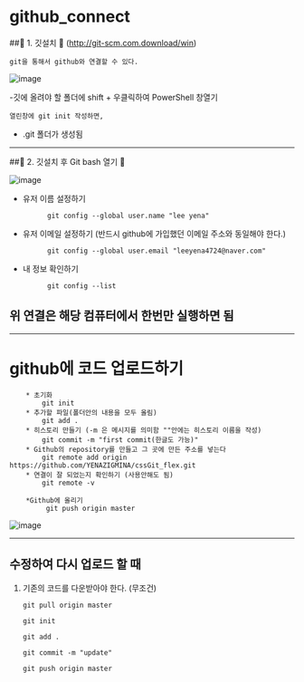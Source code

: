 # github_connect


##💐 1. 깃설치 🐠 (http://git-scm.com.download/win)

    git을 통해서 github와 연결할 수 있다.
    
![image](https://user-images.githubusercontent.com/129706758/235424480-723c221d-9e59-4ea5-99e0-891296b35f5b.png)


-깃에 올려야 할 폴더에 shift + 우클릭하여 PowerShell 창열기


    열린창에 git init 작성하면,
    
- .git 폴더가 생성됨

------------------------------------------------------------

##💐 2. 깃설치 후 Git bash 열기 🐠

![image](https://user-images.githubusercontent.com/129706758/235417846-8085469b-44e8-4b55-a01f-a7ea15741740.png)

* 유저 이름 설정하기

            git config --global user.name "lee yena"

* 유저 이메일 설정하기 (반드시 github에 가입했던 이메일 주소와 동일해야 한다.)

            git config --global user.email "leeyena4724@naver.com"

* 내 정보 확인하기

            git config --list
            


## 위 연결은 해당 컴퓨터에서 한번만 실행하면 됨
----------------------------------------------------


# github에 코드 업로드하기

        * 초기화
            git init
        * 추가할 파일(폴더안의 내용을 모두 올림)
            git add .
        * 히스토리 만들기 (-m 은 메시지를 의미함 ""안에는 히스토리 이름을 작성)
            git commit -m "first commit(한글도 가능)"
        * Github의 repository를 만들고 그 곳에 만든 주소를 넣는다
            git remote add origin https://github.com/YENAZIGMINA/cssGit_flex.git
        * 연결이 잘 되었는지 확인하기 (사용안해도 됨)
            git remote -v
            
        *Github에 올리기
             git push origin master
  
  ![image](https://user-images.githubusercontent.com/129706758/235424941-d5852250-4f2d-4b06-8e4b-a79ba8a89b64.png)
  
  
  -------------------------------------------------
  
  ## 수정하여 다시 업로드 할 때
  
 1. 기존의 코드를 다운받아야 한다. (무조건)

        git pull origin master
 
        git init
        
        git add .
        
        git commit -m "update"
        
        git push origin master
